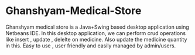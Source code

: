 # Ghanshyam-Medical-Store
Ghanshyam medical store is a Java+Swing based desktop application using Netbeans IDE.
In this desktop application, we can perform crud operations like insert , update , delelte on medicine.
Also update the medicine quantity in this.
Easy to use , user friendly and easily managed by admin/users.
